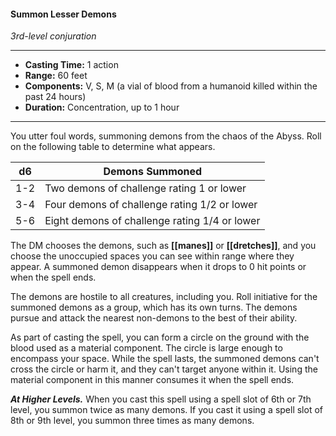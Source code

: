 #### Summon Lesser Demons
*3rd-level conjuration*
___
- **Casting Time:** 1 action
- **Range:** 60 feet
- **Components:** V, S, M (a vial of blood from a humanoid killed within the past 24 hours)
- **Duration:** Concentration, up to 1 hour
---
You utter foul words, summoning demons from the chaos of the Abyss. Roll on the following table to determine what appears.

|  d6 | Demons Summoned                               |
|:---:|-----------------------------------------------|
| 1-2 | Two demons of challenge rating 1 or lower     |
| 3-4 | Four demons of challenge rating 1/2 or lower  |
| 5-6 | Eight demons of challenge rating 1/4 or lower |

The DM chooses the demons, such as **[[manes]]** or **[[dretches]]**, and you choose the unoccupied spaces you can see within range where they appear. A summoned demon disappears when it drops to 0 hit points or when the spell ends.

The demons are hostile to all creatures, including you. Roll initiative for the summoned demons as a group, which has its own turns. The demons pursue and attack the nearest non-demons to the best of their ability.

As part of casting the spell, you can form a circle on the ground with the blood used as a material component. The circle is large enough to encompass your space. While the spell lasts, the summoned demons can't cross the circle or harm it, and they can't target anyone within it. Using the material component in this manner consumes it when the spell ends.

***At Higher Levels.*** When you cast this spell using a spell slot of 6th or 7th level, you summon twice as many demons. If you cast it using a spell slot of 8th or 9th level, you summon three times as many demons.